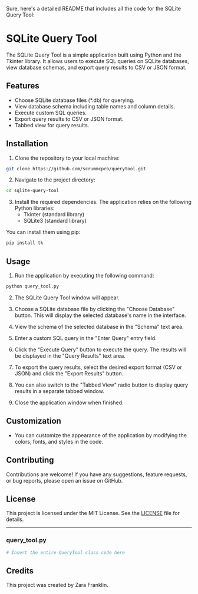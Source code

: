 Sure, here's a detailed README that includes all the code for the SQLite Query Tool:

# SQLite Query Tool

The SQLite Query Tool is a simple application built using Python and the Tkinter library. It allows users to execute SQL queries on SQLite databases, view database schemas, and export query results to CSV or JSON format.

## Features
- Choose SQLite database files (*.db) for querying.
- View database schema including table names and column details.
- Execute custom SQL queries.
- Export query results to CSV or JSON format.
- Tabbed view for query results.

## Installation
1. Clone the repository to your local machine:

```bash
git clone https://github.com/scrummcpro/querytool.git
```

2. Navigate to the project directory:

```bash
cd sqlite-query-tool
```

3. Install the required dependencies. The application relies on the following Python libraries:
   - Tkinter (standard library)
   - SQLite3 (standard library)

You can install them using pip:

```bash
pip install tk
```

## Usage
1. Run the application by executing the following command:

```bash
python query_tool.py
```

2. The SQLite Query Tool window will appear.

3. Choose a SQLite database file by clicking the "Choose Database" button. This will display the selected database's name in the interface.

4. View the schema of the selected database in the "Schema" text area.

5. Enter a custom SQL query in the "Enter Query" entry field.

6. Click the "Execute Query" button to execute the query. The results will be displayed in the "Query Results" text area.

7. To export the query results, select the desired export format (CSV or JSON) and click the "Export Results" button.

8. You can also switch to the "Tabbed View" radio button to display query results in a separate tabbed window.

9. Close the application window when finished.

## Customization
- You can customize the appearance of the application by modifying the colors, fonts, and styles in the code.

## Contributing
Contributions are welcome! If you have any suggestions, feature requests, or bug reports, please open an issue on GitHub.

## License
This project is licensed under the MIT License. See the [LICENSE](LICENSE) file for details.

---

### query_tool.py

```python
# Insert the entire QueryTool class code here
```

## Credits
This project was created by Zara Franklin.